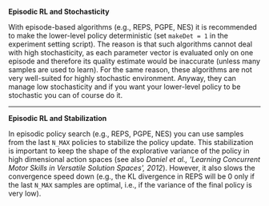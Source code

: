 **Episodic RL and Stochasticity**

With episode-based algorithms (e.g., REPS, PGPE, NES) it is recommended to make the lower-level policy deterministic (set `makeDet = 1` in the experiment setting script).
The reason is that such algorithms cannot deal with high stochasticity, as each parameter vector is evaluated only on one episode and therefore its quality estimate would be inaccurate (unless many samples are used to learn). 
For the same reason, these algorithms are not very well-suited for highly stochastic environment.
Anyway, they can manage low stochasticity and if you want your lower-level policy to be stochastic you can of course do it.

___
**Episodic RL and Stabilization**

In episodic policy search (e.g., REPS, PGPE, NES) you can use samples from the last `N_MAX` policies to stabilize the policy update.
This stabilization is important to keep the shape of the explorative variance of the policy in high dimensional action spaces (see also *Daniel et al., 'Learning Concurrent Motor Skills in Versatile Solution Spaces', 2012*).
However, it also slows the convergence speed down (e.g., the KL divergence in REPS will be 0 only if the last `N_MAX` samples are optimal, i.e., if the variance of the final policy is very low).
